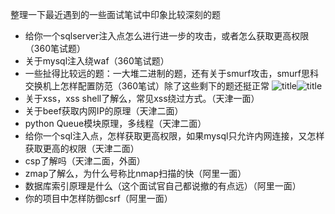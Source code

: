 整理一下最近遇到的一些面试笔试中印象比较深刻的题
- 给你一个sqlserver注入点怎么进行进一步的攻击，或者怎么获取更高权限（360笔试题）
- 关于mysql注入绕waf（360笔试题）
- 一些扯得比较远的题：一大堆二进制的题，还有关于smurf攻击，smurf思科交换机上怎样配置防范（360笔试）除了这些剩下的题还挺正常
	![title](https://i.loli.net/2019/04/29/5cc6aa44c9b6a.png)![title](https://i.loli.net/2019/04/29/5cc6aa45d75b7.png)
- 关于xss，xss shell了解么，常见xss绕过方式。（天津一面）
- 关于beef获取内网IP的原理（天津二面）
- python Queue模块原理，多线程（天津二面）
- 给你一个sql注入点，怎样获取更高权限，如果mysql只允许内网连接，又怎样获取更高的权限（天津二面）
- csp了解吗（天津二面，外面）
- zmap了解么，为什么号称比nmap扫描的快（阿里一面）
- 数据库索引原理是什么（这个面试官自己都说撤的有点远）（阿里一面）
- 你的项目中怎样防御csrf（阿里一面）
